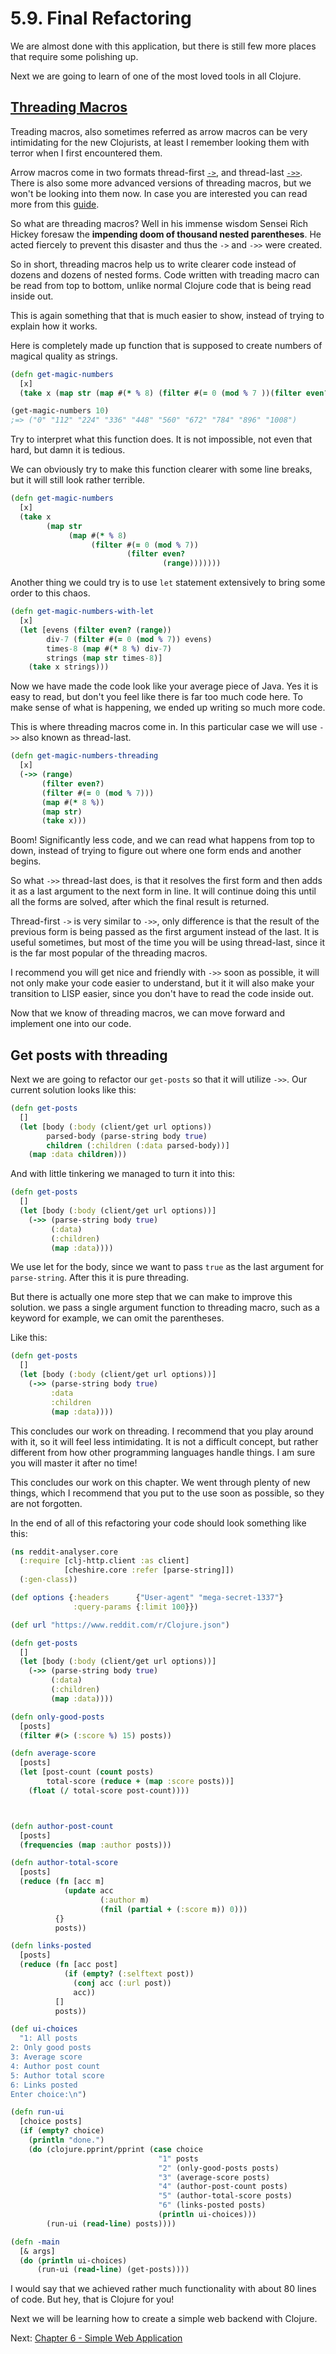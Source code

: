 # 5.9. Final Refactoring

We are almost done with this application,
but there is still few more places that require some polishing up.

Next we are going to learn of one of the most loved tools in all Clojure.

## [Threading Macros](https://clojure.org/guides/threading_macros)

Treading macros, also sometimes referred as arrow macros can be very intimidating for the new Clojurists,
at least I remember looking them with terror when I first encountered them.

Arrow macros come in two formats thread-first [`->`](https://clojuredocs.org/clojure.core/-%3E),
and thread-last [`->>`](https://clojuredocs.org/clojure.core/-%3E%3E).
There is also some more advanced versions of threading macros,
but we won't be looking into them now.
In case you are interested you can read more from this [guide](https://clojure.org/guides/threading_macros).

So what are threading macros?
Well in his immense wisdom Sensei Rich Hickey foresaw the __impending doom of thousand nested parentheses__.
He acted fiercely to prevent this disaster and thus the `->` and `->>` were created.

So in short,
threading macros help us to write clearer code instead of dozens and dozens of nested forms.
Code written with treading macro can be read from top to bottom,
unlike normal Clojure code that is being read inside out.

This is again something that that is much easier to show,
instead of trying to explain how it works.

Here is completely made up function that is supposed to create numbers of magical quality as strings.

```clojure
(defn get-magic-numbers
  [x]
  (take x (map str (map #(* % 8) (filter #(= 0 (mod % 7 ))(filter even? (range)))))))

(get-magic-numbers 10)
;=> ("0" "112" "224" "336" "448" "560" "672" "784" "896" "1008")
```

Try to interpret what this function does.
It is not impossible,
not even that hard,
but damn it is tedious.

We can obviously try to make this function clearer with some line breaks,
but it will still look rather terrible.

```clojure
(defn get-magic-numbers
  [x]
  (take x
        (map str
             (map #(* % 8)
                  (filter #(= 0 (mod % 7))
                          (filter even?
                                  (range)))))))
```

Another thing we could try is to use `let` statement extensively to bring some order to this chaos.

```clojure
(defn get-magic-numbers-with-let
  [x]
  (let [evens (filter even? (range))
        div-7 (filter #(= 0 (mod % 7)) evens)
        times-8 (map #(* 8 %) div-7)
        strings (map str times-8)]
    (take x strings)))
```

Now we have made the code look like your average piece of Java.
Yes it is easy to read,
but don't you feel like there is far too much code here.
To make sense of what is happening,
we ended up writing so much more code.

This is where threading macros come in.
In this particular case we will use `->>` also known as thread-last.

```clojure
(defn get-magic-numbers-threading
  [x]
  (->> (range)
       (filter even?)
       (filter #(= 0 (mod % 7)))
       (map #(* 8 %))
       (map str)
       (take x)))
```

Boom!
Significantly less code,
and we can read what happens from top to down,
instead of trying to figure out where one form ends and another begins.

So what `->>` thread-last does,
is that it resolves the first form and then adds it as a last argument to the next form in line.
It will continue doing this until all the forms are solved,
after which the final result is returned.

Thread-first `->` is very similar to `->>`,
only difference is that the result of the previous form is being passed as the first argument instead of the last.
It is useful sometimes,
but most of the time you will be using thread-last,
since it is the far most popular of the threading macros.

I recommend you will get nice and friendly with `->>` soon as possible,
it will not only make your code easier to understand,
but it it will also make your transition to LISP easier,
since you don't have to read the code inside out.

Now that we know of threading macros,
we can move forward and implement one into our code.

## Get posts with threading

Next we are going to refactor our `get-posts` so that it will utilize `->>`.
Our current solution looks like this:

```clojure
(defn get-posts
  []
  (let [body (:body (client/get url options))
        parsed-body (parse-string body true)
        children (:children (:data parsed-body))]
    (map :data children)))
```

And with little tinkering we managed to turn it into this:

```clojure
(defn get-posts
  []
  (let [body (:body (client/get url options))]
    (->> (parse-string body true)
         (:data)
         (:children)
         (map :data))))

```

We use let for the body,
since we want to pass `true` as the last argument for `parse-string`.
After this it is pure threading.

But there is actually one more step that we can make to improve this solution.
we pass a single argument function to threading macro,
such as a keyword for example,
we can omit the parentheses.

Like this:

```clojure
(defn get-posts
  []
  (let [body (:body (client/get url options))]
    (->> (parse-string body true)
         :data
         :children
         (map :data))))
```

This concludes our work on threading.
I recommend that you play around with it,
so it will feel less intimidating.
It is not a difficult concept,
but rather different from how other programming languages handle things.
I am sure you will master it after no time!

This concludes our work on this chapter.
We went through plenty of new things,
which I recommend that you put to the use soon as possible,
so they are not forgotten.

In the end of all of this refactoring your code should look something like this:

```clojure
(ns reddit-analyser.core
  (:require [clj-http.client :as client]
            [cheshire.core :refer [parse-string]])
  (:gen-class))

(def options {:headers      {"User-agent" "mega-secret-1337"}
              :query-params {:limit 100}})

(def url "https://www.reddit.com/r/Clojure.json")

(defn get-posts
  []
  (let [body (:body (client/get url options))]
    (->> (parse-string body true)
         (:data)
         (:children)
         (map :data))))

(defn only-good-posts
  [posts]
  (filter #(> (:score %) 15) posts))

(defn average-score
  [posts]
  (let [post-count (count posts)
        total-score (reduce + (map :score posts))]
    (float (/ total-score post-count))))



(defn author-post-count
  [posts]
  (frequencies (map :author posts)))

(defn author-total-score
  [posts]
  (reduce (fn [acc m]
            (update acc
                    (:author m)
                    (fnil (partial + (:score m)) 0)))
          {}
          posts))

(defn links-posted
  [posts]
  (reduce (fn [acc post]
            (if (empty? (:selftext post))
              (conj acc (:url post))
              acc))
          []
          posts))

(def ui-choices
  "1: All posts
2: Only good posts
3: Average score
4: Author post count
5: Author total score
6: Links posted
Enter choice:\n")

(defn run-ui
  [choice posts]
  (if (empty? choice)
    (println "done.")
    (do (clojure.pprint/pprint (case choice
                                 "1" posts
                                 "2" (only-good-posts posts)
                                 "3" (average-score posts)
                                 "4" (author-post-count posts)
                                 "5" (author-total-score posts)
                                 "6" (links-posted posts)
                                 (println ui-choices)))
        (run-ui (read-line) posts))))

(defn -main
  [& args]
  (do (println ui-choices)
      (run-ui (read-line) (get-posts))))
```

I would say that we achieved rather much functionality with about 80 lines of code.
But hey,
that is Clojure for you!

Next we will be learning how to create a simple web backend with Clojure.

Next: [Chapter 6 - Simple Web Application](../6-simple-web-application)